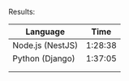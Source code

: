 Results: 

|Language|Time|
|---|---|
|Node.js (NestJS)|1:28:38|
|Python (Django)|1:37:05|
|   |   |
|   |   |
